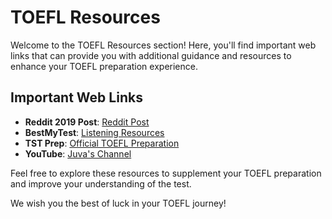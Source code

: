 # TOEFL Resources

Welcome to the TOEFL Resources section! Here, you'll find important web links that can provide you with additional guidance and resources to enhance your TOEFL preparation experience.

## Important Web Links

- **Reddit 2019 Post**: [Reddit Post](https://www.reddit.com/r/ToeflAdvice/comments/dbx8rp/scored_116120_30r_30l_28s_28w/)
- **BestMyTest**: [Listening Resources](https://www.bestmytest.com/toefl/listening)
- **TST Prep**: [Official TOEFL Preparation](https://tstprep.com/)
- **YouTube**: [Juva's Channel](https://www.youtube.com/@juva)

Feel free to explore these resources to supplement your TOEFL preparation and improve your understanding of the test.

We wish you the best of luck in your TOEFL journey!

